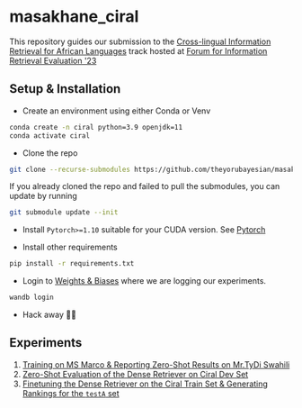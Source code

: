 # masakhane_ciral

This repository guides our submission to the [Cross-lingual Information Retrieval for African Languages](https://ciralproject.github.io/) track hosted at [Forum for Information Retrieval Evaluation '23](http://fire.irsi.res.in/fire/2023/call_for_tracks)

## Setup & Installation

* Create an environment using either Conda or Venv

```bash
conda create -n ciral python=3.9 openjdk=11
conda activate ciral
```

* Clone the repo

```bash
git clone --recurse-submodules https://github.com/theyorubayesian/masakhane_ciral.git 
```

If you already cloned the repo and failed to pull the submodules, you can update by running

```bash
git submodule update --init
```

* Install `Pytorch>=1.10` suitable for your CUDA version. See [Pytorch](https://pytorch.org/get-started/previous-versions/#v1101)

* Install other requirements

```bash
pip install -r requirements.txt
```

* Login to [Weights & Biases](https://wandb.ai/masakhane-miracl/ciral) where we are logging our experiments.

```bash
wandb login
```

* Hack away 🔨🔨

## Experiments

1. [Training on MS Marco & Reporting Zero-Shot Results on Mr.TyDi Swahili](docs/msmarco_pft.md)
2. [Zero-Shot Evaluation of the Dense Retriever on Ciral Dev Set](docs/evaluating_on_ciral_dev_set.md)
3. [Finetuning the Dense Retriever on the Ciral Train Set & Generating Rankings for the `testA` set](docs/ciral_finetuning_experiment.md)